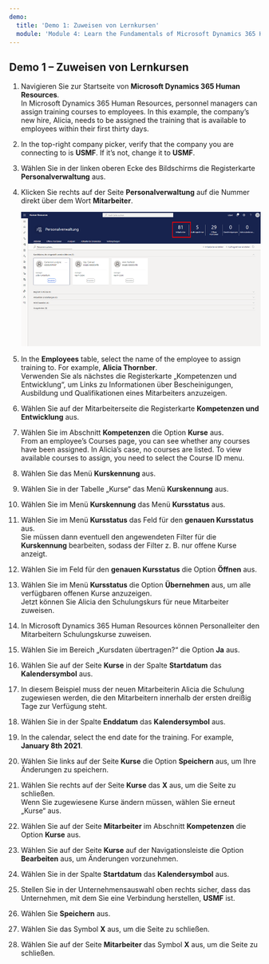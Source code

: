 ```yaml
---
demo:
  title: 'Demo 1: Zuweisen von Lernkursen'
  module: 'Module 4: Learn the Fundamentals of Microsoft Dynamics 365 Human Resources'
---
```


## <a name="demo-1---assigning-learning-courses"></a>Demo 1 – Zuweisen von Lernkursen

1. Navigieren Sie zur Startseite von **Microsoft Dynamics 365 Human Resources**.  
    In Microsoft Dynamics 365 Human Resources, personnel managers can assign training courses to employees. In this example, the company’s new hire, Alicia, needs to be assigned the training that is available to employees within their first thirty days.

1. In the top-right company picker, verify that the company you are connecting to is <bpt id="p1">**</bpt>USMF<ept id="p1">**</ept>. If it’s not, change it to <bpt id="p1">**</bpt>USMF<ept id="p1">**</ept>.

1. Wählen Sie in der linken oberen Ecke des Bildschirms die Registerkarte **Personalverwaltung** aus.

1. Klicken Sie rechts auf der Seite **Personalverwaltung** auf die Nummer direkt über dem Wort **Mitarbeiter**.

    ![Screenshot der Seite „Personalverwaltung“ mit der hervorgehobenen Mitarbeiternummer.](./media/assigning_learning_courses_1_employee.png)

1. In the <bpt id="p1">**</bpt>Employees<ept id="p1">**</ept> table, select the name of the employee to assign training to. For example, <bpt id="p1">**</bpt>Alicia Thornber<ept id="p1">**</ept>.  
    Verwenden Sie als nächstes die Registerkarte „Kompetenzen und Entwicklung“, um Links zu Informationen über Bescheinigungen, Ausbildung und Qualifikationen eines Mitarbeiters anzuzeigen.

1. Wählen Sie auf der Mitarbeiterseite die Registerkarte **Kompetenzen und Entwicklung** aus.

1. Wählen Sie im Abschnitt **Kompetenzen** die Option **Kurse** aus.  
    From an employee’s Courses page, you can see whether any courses have been assigned. In Alicia’s case, no courses are listed. To view available courses to assign, you need to select the Course ID menu.

1. Wählen Sie das Menü **Kurskennung** aus.

1. Wählen Sie in der Tabelle „Kurse“ das Menü **Kurskennung** aus.

1. Wählen Sie im Menü **Kurskennung** das Menü **Kursstatus** aus.

1. Wählen Sie im Menü **Kursstatus** das Feld für den **genauen Kursstatus** aus.  
    Sie müssen dann eventuell den angewendeten Filter für die **Kurskennung** bearbeiten, sodass der Filter z. B. nur offene Kurse anzeigt.

1. Wählen Sie im Feld für den **genauen Kursstatus** die Option **Öffnen** aus.

1. Wählen Sie im Menü **Kursstatus** die Option **Übernehmen** aus, um alle verfügbaren offenen Kurse anzuzeigen.  
    Jetzt können Sie Alicia den Schulungskurs für neue Mitarbeiter zuweisen.

1. In Microsoft Dynamics 365 Human Resources können Personalleiter den Mitarbeitern Schulungskurse zuweisen.

1. Wählen Sie im Bereich „Kursdaten übertragen?“ die Option **Ja** aus.

1. Wählen Sie auf der Seite **Kurse** in der Spalte **Startdatum** das **Kalendersymbol** aus.

1. In diesem Beispiel muss der neuen Mitarbeiterin Alicia die Schulung zugewiesen werden, die den Mitarbeitern innerhalb der ersten dreißig Tage zur Verfügung steht.

1. Wählen Sie in der Spalte **Enddatum** das **Kalendersymbol** aus.

1. In the calendar, select the end date for the training. For example, <bpt id="p1">**</bpt>January 8th 2021<ept id="p1">**</ept>.

1. Wählen Sie links auf der Seite **Kurse** die Option **Speichern** aus, um Ihre Änderungen zu speichern.

1. Wählen Sie rechts auf der Seite **Kurse** das **X** aus, um die Seite zu schließen.  
    Wenn Sie zugewiesene Kurse ändern müssen, wählen Sie erneut „Kurse“ aus.

1. Wählen Sie auf der Seite **Mitarbeiter** im Abschnitt **Kompetenzen** die Option **Kurse** aus.

1. Wählen Sie auf der Seite **Kurse** auf der Navigationsleiste die Option **Bearbeiten** aus, um Änderungen vorzunehmen.

1. Wählen Sie in der Spalte **Startdatum** das **Kalendersymbol** aus.

1. Stellen Sie in der Unternehmensauswahl oben rechts sicher, dass das Unternehmen, mit dem Sie eine Verbindung herstellen, **USMF** ist.

1. Wählen Sie **Speichern** aus.

1. Wählen Sie das Symbol **X** aus, um die Seite zu schließen.

1. Wählen Sie auf der Seite **Mitarbeiter** das Symbol **X** aus, um die Seite zu schließen.
